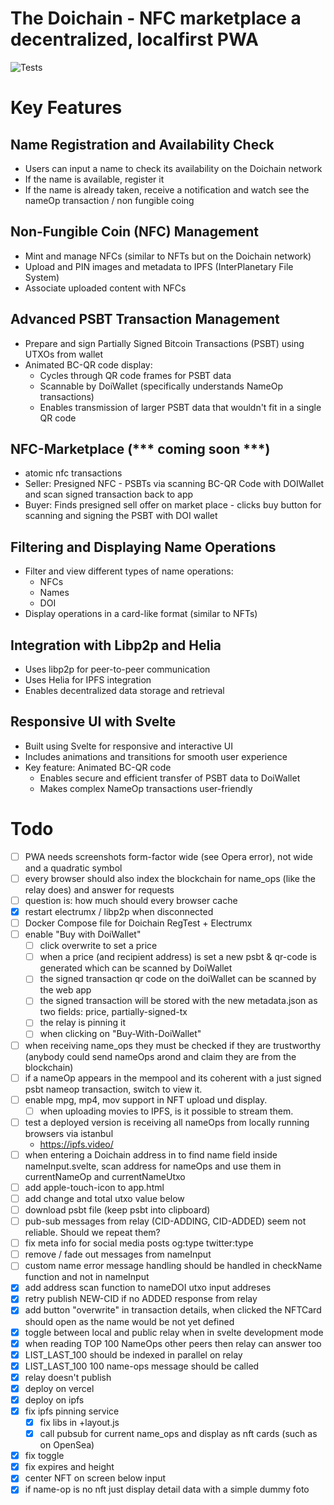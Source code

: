 # The Doichain - NFC marketplace a decentralized, localfirst PWA

![Tests](https://github.com/silkroadnomad/doichain.org.2024/actions/workflows/e2e-tests.yml/badge.svg)

# Key Features

## Name Registration and Availability Check
- Users can input a name to check its availability on the Doichain network
- If the name is available, register it
- If the name is already taken, receive a notification and watch see the nameOp transaction / non fungible coing

## Non-Fungible Coin (NFC) Management
- Mint and manage NFCs (similar to NFTs but on the Doichain network)
- Upload and PIN images and metadata to IPFS (InterPlanetary File System)
- Associate uploaded content with NFCs

## Advanced PSBT Transaction Management
- Prepare and sign Partially Signed Bitcoin Transactions (PSBT) using UTXOs from wallet
- Animated BC-QR code display:
  - Cycles through QR code frames for PSBT data
  - Scannable by DoiWallet (specifically understands NameOp transactions)
  - Enables transmission of larger PSBT data that wouldn't fit in a single QR code

## NFC-Marketplace (*** coming soon ***) 
- atomic nfc transactions 
- Seller: Presigned NFC - PSBTs via scanning BC-QR Code with DOIWallet and scan signed transaction back to app
- Buyer: Finds presigned sell offer on market place - clicks buy button for scanning and signing the PSBT with DOI wallet  

## Filtering and Displaying Name Operations
- Filter and view different types of name operations:
  - NFCs
  - Names
  - DOI
- Display operations in a card-like format (similar to NFTs)

## Integration with Libp2p and Helia
- Uses libp2p for peer-to-peer communication
- Uses Helia for IPFS integration
- Enables decentralized data storage and retrieval

## Responsive UI with Svelte
- Built using Svelte for responsive and interactive UI
- Includes animations and transitions for smooth user experience
- Key feature: Animated BC-QR code
  - Enables secure and efficient transfer of PSBT data to DoiWallet
  - Makes complex NameOp transactions user-friendly

# Todo

- [ ] PWA needs screenshots form-factor wide (see Opera error), not wide and a quadratic symbol
- [ ] every browser should also index the blockchain for name_ops (like the relay does) and answer for requests
- [ ] question is: how much should every browser cache
- [x] restart electrumx / libp2p when disconnected
- [ ] Docker Compose file for Doichain RegTest + Electrumx
- [ ] enable "Buy with DoiWallet"
  - [ ] click overwrite to set a price
  - [ ] when a price (and recipient address) is set a new psbt & qr-code is generated which can be scanned by DoiWallet
  - [ ] the signed transaction qr code on the doiWallet can be scanned by the web app
  - [ ] the signed transaction will be stored with the new metadata.json as two fields: price, partially-signed-tx
  - [ ] the relay is pinning it
  - [ ] when clicking on "Buy-With-DoiWallet"
- [ ] when receiving name_ops they must be checked if they are trustworthy (anybody could send nameOps arond and claim they are from the blockchain)
- [ ] if a nameOp appears in the mempool and its coherent with a just signed psbt nameop transaction, switch to view it.
- [ ] enable mpg, mp4, mov support in NFT upload und display.
  - [ ] when uploading movies to IPFS, is it possible to stream them.
- [ ] test a deployed version is receiving all nameOps from locally running browsers via istanbul
  - https://ipfs.video/
- [ ] when entering a Doichain address in to find name field inside nameInput.svelte, scan address for nameOps and use them in currentNameOp and currentNameUtxo
- [ ] add apple-touch-icon to app.html
- [ ] add change and total utxo value below
- [ ] download psbt file (keep psbt into clipboard)
- [ ] pub-sub messages from relay (CID-ADDING, CID-ADDED) seem not reliable. Should we repeat them?
- [ ] fix meta info for social media posts og:type twitter:type
- [ ] remove / fade out messages from nameInput
- [ ] custom name error message handling should be handled in checkName function and not in nameInput
- [x] add address scan function to nameDOI utxo input addreses
- [x] retry publish NEW-CID if no ADDED response from relay
- [x] add button "overwrite" in transaction details, when clicked the NFTCard should open as the name would be not yet defined
- [x] toggle between local and public relay when in svelte development mode
- [x] when reading TOP 100 NameOps other peers then relay can answer too
- [x] LIST_LAST_100 should be indexed in parallel on relay
- [x] LIST_LAST_100 100 name-ops message should be called
- [x] relay doesn't publish
- [x] deploy on vercel
- [x] deploy on ipfs
- [x] fix ipfs pinning service
  - [x] fix libs in +layout.js
  - [x] call pubsub for current name_ops and display as nft cards (such as on OpenSea)
- [x] fix toggle
- [x] fix expires and height
- [x] center NFT on screen below input
- [x] if name-op is no nft just display detail data with a simple dummy foto
